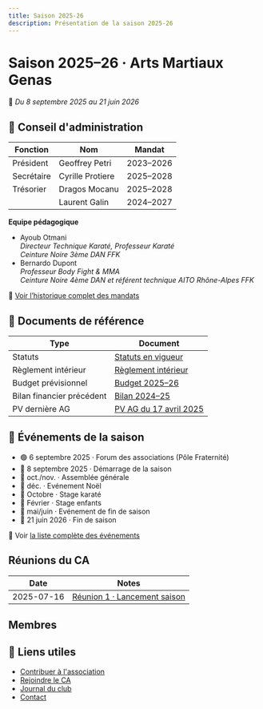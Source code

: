 ```yaml
---
title: Saison 2025-26
description: Présentation de la saison 2025-26
---
```

<script setup>
import LineChart from '../../../.vitepress/theme/components/LineChart.vue'
import { data } from '../../../data/members.data'

const option = {
  title: {
    text: 'Membres'
  },
  tooltip: {
    trigger: 'axis'
  },
  legend: {
    data: ['2025-26', '2024-25']
  },
  grid: {
    left: '3%',
    right: '3%',
  },
  toolbox: {
    feature: {
      saveAsImage: {}
    }
  },
  xAxis: {
    type: 'category',
    data: ['Juillet', 'Août', 'Septembre', 'Octobre', 'Novembre', 'Décembre', 'Janvier', 'Février', 'Mars', 'Avril', 'Mai', 'Juin']
  },
  yAxis: {
    type: 'value'
  },
  series: [
    {
      name: '2025-26',
      type: 'line',
      data: data['2025-26']
    },
    {
      name: '2024-25',
      type: 'line',
      color: 'gray',
      data: data['2024-25']
    },
  ]
}
</script>

# Saison 2025–26 · Arts Martiaux Genas

📅 *Du 8 septembre 2025 au 21 juin 2026*

## 👥 Conseil d'administration

| Fonction   | Nom              | Mandat             |
|------------|------------------|--------------------|
| Président  | Geoffrey Petri   | 2023–2026          |
| Secrétaire | Cyrille Protiere | 2025–2028          |
| Trésorier  | Dragos Mocanu    | 2025–2028          |
|            | Laurent Galin    | 2024–2027          |

**Equipe pédagogique**

- Ayoub Otmani  
  _Directeur Technique Karaté, Professeur Karaté  
  Ceinture Noire 3ème DAN FFK_
- Bernardo Dupont  
  _Professeur Body Fight & MMA  
  Ceinture Noire 4ème DAN et référent technique AITO Rhône-Alpes FFK_

🔗 [Voir l’historique complet des mandats](/docs/legal/mandats)

## 📄 Documents de référence

| Type                      | Document                                                                 |
|---------------------------|--------------------------------------------------------------------------|
| Statuts                   | [Statuts en vigueur](/docs/legal/statuts/2025-statuts)                   |
| Règlement intérieur       | [Règlement intérieur](/docs/legal/reglements/2025-reglement)             |
| Budget prévisionnel       | [Budget 2025–26](/docs/legal/budgets/2025-26-budget)                     |
| Bilan financier précédent | [Bilan 2024–25](/docs/legal/budgets/2024-25-bilan)                       |
| PV dernière AG            | [PV AG du 17 avril 2025](/docs/legal/assemblees/2025-04-17-pv-ag)        |

## 📆 Événements de la saison

- 🟢 6 septembre 2025 · Forum des associations (Pôle Fraternité)
- 🎉 8 septembre 2025 · Démarrage de la saison
- 📢 oct./nov. · Assemblée générale
- 🎉 déc. · Evénement Noël
- 🥋 Octobre · Stage karaté
- 🌱 Février · Stage enfants
- 🎉 mai/juin · Evénement de fin de saison
- 🎉 21 juin 2026 · Fin de saison

📄 Voir [la liste complète des événements]()

## Réunions du CA

| Date       | Notes |
| ---------- | ----- |
| 2025-07-16 | [Réunion 1 · Lancement saison](/docs/legal/conseils/2025-07-16-pv-ca-public) |

## Membres

<LineChart :option="option" />

## 🔗 Liens utiles

- [Contribuer à l'association](/docs/guides/contribuer)
- [Rejoindre le CA](/docs/guides/rejoindre-ca)
- [Journal du club](/blog/)
- [Contact](/contact)
